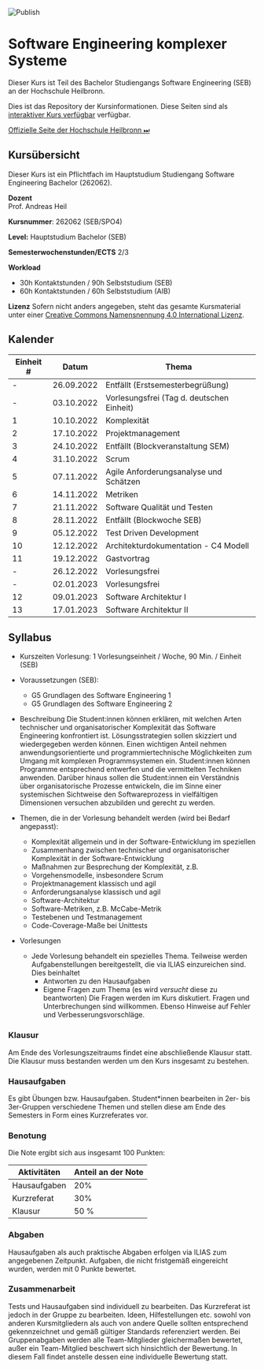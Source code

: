 ![Publish](https://github.com/aheil/hhn-devops/workflows/Publish/badge.svg?branch=main)

# Software Engineering komplexer Systeme

Dieser Kurs ist Teil des Bachelor Studiengangs Software Engineering (SEB) an der Hochschule Heilbronn.

Dies ist das Repository der Kursinformationen. Diese Seiten sind als [interaktiver Kurs verfügbar](https://liascript.github.io/course/?https://raw.githubusercontent.com/liaScript/docs/master/readme.md#1) verfügbar.

[Offizielle Seite der Hochschule Heilbronn ⏭](https://www.hs-heilbronn.de/seks)

## Kursübersicht

Dieser Kurs ist ein Pflichtfach im Hauptstudium Studiengang Software Engineering Bachelor (262062). 

**Dozent**\
Prof. Andreas Heil

**Kursnummer**:
262062 (SEB/SPO4)

**Level:**
Hauptstudium Bachelor (SEB)

**Semesterwochenstunden/ECTS**
2/3

**Workload**
- 30h Kontaktstunden / 90h Selbststudium (SEB)
- 60h Kontaktstunden / 60h Selbststudium (AIB)

**Lizenz**
Sofern nicht anders angegeben, steht das gesamte Kursmaterial unter einer [Creative Commons Namensnennung 4.0 International Lizenz](https://creativecommons.org/licenses/by/4.0/). 

## Kalender 

| Einheit # | Datum | Thema |
| --- | --- | --- |
|  - | 26.09.2022 | Entfällt (Erstsemesterbegrüßung) |  
|  - | 03.10.2022 | Vorlesungsfrei (Tag d. deutschen Einheit) | 
|  1 | 10.10.2022 | Komplexität |
|  2 | 17.10.2022 | Projektmanagement | 
|  3 | 24.10.2022 | Entfällt (Blockveranstaltung SEM) | 
|  4 | 31.10.2022 | Scrum | 
|  5 | 07.11.2022 | Agile Anforderungsanalyse und Schätzen | 
|  6 | 14.11.2022 | Metriken | 
|  7 | 21.11.2022 | Software Qualität und Testen | 
|  8 | 28.11.2022 | Entfällt (Blockwoche SEB) |
|  9 | 05.12.2022 | Test Driven Development | 
| 10 | 12.12.2022 | Architekturdokumentation - C4 Modell | 
| 11 | 19.12.2022 | Gastvortrag | 
|  - | 26.12.2022 | Vorlesungsfrei |
|  - | 02.01.2023 | Vorlesungsfrei | 
| 12 | 09.01.2023 | Software Architektur I |
| 13 | 17.01.2023 | Software Architektur II | 

## Syllabus

- Kurszeiten
Vorlesung: 1 Vorlesungseinheit / Woche, 90 Min. / Einheit (SEB)

- Voraussetzungen (SEB):
    - G5 Grundlagen des Software Engineering 1
    - G5 Grundlagen des Software Engineering 2

- Beschreibung 
  Die Student:innen können erklären, mit welchen Arten technischer und organisatorischer Komplexität das Software Engineering konfrontiert ist. Lösungsstrategien sollen skizziert und wiedergegeben werden können. Einen wichtigen Anteil nehmen anwendungsorientierte und programmiertechnische Möglichkeiten zum Umgang mit komplexen Programmsystemen ein. Student:innen können Programme entsprechend entwerfen und die vermittelten Techniken anwenden. Darüber hinaus sollen die Student:innen ein Verständnis über organisatorische Prozesse entwickeln, die im Sinne einer systemischen Sichtweise den Softwareprozess in vielfältigen Dimensionen versuchen abzubilden und gerecht zu werden.

- Themen, die in der Vorlesung behandelt werden (wird bei Bedarf angepasst):
    - Komplexität allgemein und in der Software-Entwicklung im
speziellen
    - Zusammenhang zwischen technischer und organisatorischer
Komplexität in der Software-Entwicklung
    - Maßnahmen zur Besprechung der Komplexität, z.B.
    - Vorgehensmodelle, insbesondere Scrum
    - Projektmanagement klassisch und agil
    - Anforderungsanalyse klassisch und agil
    - Software-Architektur
    - Software-Metriken, z.B. McCabe-Metrik
    - Testebenen und Testmanagement
    - Code-Coverage-Maße bei Unittests

- Vorlesungen 
    - Jede Vorlesung behandelt ein spezielles Thema. Teilweise werden Aufgabenstellungen bereitgestellt, die via ILIAS einzureichen sind. Dies beinhaltet 
        - Antworten zu den Hausaufgaben 
        - Eigene Fragen zum Thema (es wird *versucht* diese zu beantworten)
Die Fragen werden im Kurs diskutiert. Fragen und Unterbrechungen sind willkommen. Ebenso Hinweise auf Fehler und Verbesserungsvorschläge. 

### Klausur

Am Ende des Vorlesungszeitraums findet eine abschließende Klausur statt. Die Klausur muss bestanden werden um den Kurs insgesamt zu bestehen. 

### Hausaufgaben

Es gibt Übungen bzw. Hausaufgaben. Student*innen bearbeiten in 2er- bis 3er-Gruppen verschiedene Themen und stellen diese am Ende des Semesters in Form eines Kurzreferates vor. 

### Benotung

Die Note ergibt sich aus insgesamt 100 Punkten: 

| Aktivitäten | Anteil an der Note |
| --- | --- | 
| Hausaufgaben | 20% |
| Kurzreferat | 30% |
| Klausur | 50 % | 

### Abgaben

Hausaufgaben als auch praktische Abgaben erfolgen via ILIAS zum angegebenen Zeitpunkt. Aufgaben, die nicht fristgemäß eingereicht wurden, werden mit 0 Punkte bewertet. 

### Zusammenarbeit

Tests und Hausaufgaben sind individuell zu bearbeiten. Das Kurzreferat ist jedoch in der Gruppe zu bearbeiten. Ideen, Hilfestellungen etc. sowohl von anderen Kursmitgliedern als auch von andere Quelle sollten entsprechend gekennzeichnet und gemäß gültiger Standards referenziert werden. Bei Gruppenabgaben  werden alle Team-Mitglieder gleichermaßen bewertet, außer ein Team-Mitglied beschwert sich hinsichtlich der Bewertung. In diesem Fall findet anstelle dessen eine individuelle Bewertung statt.